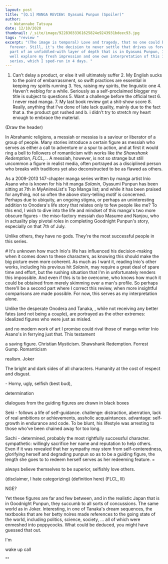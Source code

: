 ```yaml
---
layout: post
title: "[Q.1] MANGA REVIEW: Oyasumi Punpun (Spoiler)"
author:
  - Watannabe Tatsuya
date: 12/10/2020
thumbnail: /_site/image/92283033361625824e9243931bdeec93.jpg
tags: "review "
excerpt: "(The image is temporal) Love and tragedy, that no one could be happy
  forever. Still, it's the decision to never settle that drives us forward. As
  part of an unfiddled-with layer of depth that is in Oyasumi Punpun, I may as
  well explore my fresh impression and one own interpretation of this 147-chaper
  series, which I sped-run in 4 days. "
---
```

1. Can't delay a product, or else it will ultimately suffer  2. My English sucks to the point of embarrassment, so swift practices are essential in keeping my spirits running  3. Yes, raising my spirits, the linguistic one  4. Haven't weblog for a while. Seriously as a self-proclaimed blogger my title is subject to questions  5. Want a challenge before the official test  6. I never read manga.  7. My last book review got a shit-show score  8. Really, anything that I've done of late lack quality, mainly due to the fact that a. the product got rushed and b. i didn't try to stretch my heart enough to embrace the material.

(Draw the header)

In Abrahamic religions, a messiah or messias is a saviour or liberator of a group of people. Many stories introduce a certain figure as messiah who serves as either a call to adventure or a spur to action, and at first it would ring a bell to followers of romanticism with works like *the Shawshank Redemption, FLCL,...* A messiah, however, is not so strange but still uncommon a figure in realist media, often portrayed as a disciplined person who breaks with traditions yet also deconstructed to be as flawed as others. 

As a 2009-2013 147-chapter manga series written by manga artist Inio Asano who is known for his hit manga *Solanin*, Oyasumi Punpun has been sitting at 7th in MyAnimeList's Top Manga list; and while it has been praised for anything, not so often the above story-telling motif is concerned. Perhaps due to ubiquity, an ongoing stigma, or perhaps an uninteresting addition to Onodera's life story that relates only to few people like me? To this end, I wish to dive into the life and mindset of this manga's two more obscure figures - the miso-factory messiah duo Masume and Nanjou, who in actuality play pivotal roles in completing Goodnight Punpun's story, especially on that 7th of July.



Unlike others, they have no gods. They're the most successful people in this series.

\# It's unknown how much Inio's life has influenced his decision-making when it comes down to these characters, as knowing this should make the big picture even more coherent. As much as I want it, reading Inio's other works, including his previous hit *Solanin*, may require a great deal of spare time and effort, but the rushing situation that I'm in unfortunately renders this impossible. And even if this is to be overcome, who knows how much it could be obtained from merely skimming over a man's profile. So perhaps there'll be a second part where I correct this review, when more insightful comparisons are made possible. For now, this serves as my interpretation alone.

Unlike the desperate Onodera and Tanaka, , while not receiving any better fates (and not being a couple), are portrayed as the other extremes: idealized figures who were just as misled.

and no modern work of art I promise could rival those of manga writer Inio Asano's in ferrying just that. This testament

a saving figure. Christian Mysticism. Shawshank Redemption. Forrest Gump. Romanticism

realism. Joker

The bright and dark sides of all characters. Humanity at the cost of respect and disgust.

\- Horny, ugly, selfish (best bud), 

determination

dialogues from the guiding figures are drawn in black boxes

Seki - follows a life of self-guidance. challenge: distraction, aberration, lack of real ambitions or achievements, assholic acquaintances. advantage: self-growth in endurance and code. To be blunt, his lifestyle was arresting to those who've been chained away for too long. 

Sachi - determined, probably the most rightfully successful character. sympathetic: willingly sacrifice her name and reputation to help others. Even if it was revealed that her sympathy may stem from self-centeredness, glorifying herself and degrading punpun so as to be a guiding figure, the length she goes to to redeem herself serves as her redeeming feature. =

always believe themselves to be superior, selfishly love others.

(disclaimer, I hate categorizing) (definition here) (FLCL, lll)

NGE?

Yet these figures are far and few between, and in the realistic Japan that is in Goodnight Punpun, they succumb to all sorts of concussions. The same world as in Joker. Interesting, in one of Tanaka's dream sequences, the textbooks that are her betty noires made references to the going state of the world, including politics, science, society, ... all of which were enmeshed into poppycocks. What could be deduced, you might have guessed that out.

I'm 

wake up call

""